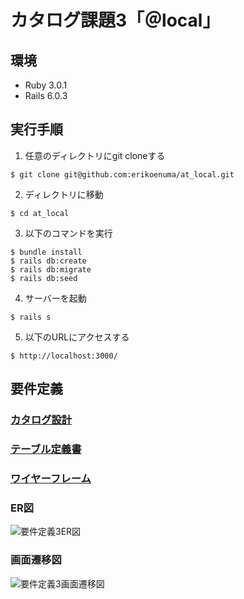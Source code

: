 # カタログ課題3「＠local」

## 環境
* Ruby 3.0.1
* Rails 6.0.3

## 実行手順
1. 任意のディレクトリにgit cloneする
```
$ git clone git@github.com:erikoenuma/at_local.git
```
2. ディレクトリに移動
```
$ cd at_local
```
3. 以下のコマンドを実行
```
$ bundle install
$ rails db:create
$ rails db:migrate
$ rails db:seed
```
4. サーバーを起動
```
$ rails s
```
5. 以下のURLにアクセスする
```
$ http://localhost:3000/
```

## 要件定義

### [カタログ設計](https://docs.google.com/spreadsheets/d/12or5W8oMzO0VejHyRHi-Zur1807vD2Y2TI8X0lFZS9s/edit?usp=sharing)
### [テーブル定義書](https://docs.google.com/spreadsheets/d/12or5W8oMzO0VejHyRHi-Zur1807vD2Y2TI8X0lFZS9s/edit?usp=sharing)
### [ワイヤーフレーム](https://viewer.diagrams.net/?tags=%7B%7D&highlight=0000ff&edit=_blank&layers=1&nav=1&title=%E3%82%AB%E3%82%BF%E3%83%AD%E3%82%B0%E8%AA%B2%E9%A1%8C3_%E3%83%AF%E3%82%A4%E3%83%A4%E3%83%BC%E3%83%95%E3%83%AC%E3%83%BC%E3%83%A0#R7X1td%2BK4su6v4WNYlmTZ0kc7CXvWuXPO7TUve5%2F76SySkITTBLKBnu6eX38l2TK2VAYDtjBY3b1mwIBD9FSVnirVy4jcf%2Fz4x3r6%2Bf6fq5fZYoSDlx8j8jDCmAScif%2FJKz%2BzKyEJeXblbT1%2Fya6h3YXf53%2FP8otBfvXb%2FGW2qbxxu1ottvPP6sXn1XI5e95Wrk3X69X36tteV4vqT%2F2cvs2sC78%2FTxf21X%2FNX7bv2VWG4931X2bzt3f9k1GU%2F34fU%2F3m%2FDfZvE9fVt9Ll8jjiNyvV6tt9ujjx%2F1sIVdPr0v2uUnNq8UXW8%2BW2yYfmMer%2F%2FrfX%2F78%2Bo%2F%2F%2B4%2FJ7w9f0J%2F%2F%2BPv3OxyQ7D5%2FTRff8l85%2F7rbn3oNvr%2FPt7PfP6fP8vl3AfSIpO%2Fbj4V4hsTD1%2Flicb9arNbi%2BXK1FG9K7e%2BWf92%2FZuvt7EfpUv5d%2FzFbfcy265%2FiLfmrjGafyAUHh%2Fkyfi%2BhoK%2B9lxCI4%2FziNEf%2Brbj1bnHEg3x9jlirmPZ0qTgLKmt113y1os5Wiwf2aj3SEYtGnI8e4xG%2FH%2FGJtX7r1bfly%2BwlX64Dq7mYPs0W6fT565v6mLGwr6vlNrcnKGpnoRElxkojFtsrjQNgpRHraqWRvdC9EMs7FvRQLjEglmTE8Chh6gEZJYm%2BIl6KRkkoZVVIbBqqK5NRej9iTAkzHaVo9MhHAlueKKkOR2kqr%2FCH0pu5BYhYwm0Vg812vfo60yiMMHmJniIaGeiI66%2Bvr%2Fj5WVyfLuZvS3HtWUA0Ey%2BmEpq52LqS%2FIWP%2BcuL%2FIGgHu00LdDKkn89YGc5HvuYIwN7QlgzTSGdGXAAei4RTx%2FUAzTiRMKaJjni4r%2FsPhcGjvP3pExKBRPveTwaVm2abH1rHcx2Ld9dsa0WeCLe0PLRzgxfdNjyCdb1KR9up09q9UrQQAu52U7Xeu3kUgpauZ3OlxIR9Znn1WIx%2FdzM1c2yd7zPFy%2B%2FTn%2Buvm31j9HPugEisoAAjGoMGVWKOkMCUK29SPwmmXD6vlrP%2F5YrvMgX01z%2Bzff5x2K6FBR7%2BmJcSlfKp5CXtqvP%2FNFi9rrNHz6tttvVR%2F5knS9CAEL4sl59%2FjFdv830WwD9%2FFzNl1u1bDQV%2F8RC3gdjOqLiN7sXz9Huufgn377e3q%2BWQvuF9Mjbzqab7ffZpplU7Jf2w7JySBAI70oOGCAH0UL%2B1pvP6bIiENG%2Fv0nXJ608elP%2Fl1uroIexNLSpsMfxzjzndxPfLrth%2Fok6YROrup1PF78J13C6fGtiAXJHcroTD2P%2FfZnO2Ovz0WK3Eri9LpQD%2BC5M%2BWwJSILeBLL7HeC3FmGIntns6fUIgYqdCFR%2Btx0Ex99uuhB74nK6FUov1mFjiWnxTc%2BghQ1YtLdgzizYz6ogHBKYsCuDpqWgiVi0bWty3No3Mw3hOoKcnIPPCfbBvJ0L%2B9Ag%2BOPtg2v7wGyXEhaYzqIJgAsiSIvw%2FmVgQNOYm2QnZ%2FOPQqVasC978D3Fvhi3c2BfdNDDm5MLmhOEG9oT2hXfIOj66YVhJxqipRWgBWuwD50TrIF5OxfWwJOLHlgDFjezBp2FUwhwOCvPFqL8aCKjGZ5d7FMhH92QixF6e3Jxe4K1s3Bww2Fd2RM6WHYRtscu9qBzCrswbufCGkTeGlzeGrDw0uwCOg%2FPUhjEA%2FHfyShBo0c2StVx9%2B5QhssUnpQN1pa4OYi7EmZRLwbeljg7JsGkmS0JUb28nWdLOGBLijioPsUdqsFgjQE9B8BTAp3G7RwYjNAHOntgMKJLk48QOG%2FfhTbYKKGSfwzUYITtxUKvn2GEPhZ6eYMRBg0ZRncGA4qFhtINSR6kb8JTmcY7VIPhg52lxfDBzh4YDC2SlzMYQMZOZid46g1Ge%2FHQ6zcY%2BoDXG4xLGgyGmhkM3JXB0IUVJsNQxVyPKoDBH%2FMaMVnkFck4qXBYZGkYG7H6XefGbYlWnxZsyT5sT7Al5u1c5IlCgbA95QyGyNxwAZkGqKhbCoACMg7tCF0lb4Z7kzdDWQeY3O9KBAeEFTWwQjy4NFZw8abAimdVumSUPO5qNoeDVWTVAwYXxwqoApP7Jx4lXNXOCo1Kh4gVtYpoL48VtF%2FFoyTWEAkzGAwRq9BqqnFxrChEUFULgqzYIM16DgwPK9JDrKDzDaFXwvpNFFZEplUMECvcQ6wwgBWVfEJSCir71LBBcguAs18cK%2BgYIJbHhVxhJR5kvVmkt%2F4wRNAik2RcnrzTEABN6VWq%2BqwI7WJ8iFhR0xj2ACs4bM4epBf8yEYcDRUrfQTaI6ygAAaTsCSqSRHPHgwPqxDT3mEFBTCiURIovRowVoT0DysogBGP0kfZDO6RSxaf3A8RK9y%2FwGDU1%2FaH3OTOPWh%2BGEGezp7uh77zHUbYxPHyje%2BiBk17e95J1V5VqItdDK5qZ8sKuSnXdh50HJRt9%2F1EdptIYIOInG4QkEMTyYN7GdhWYZ50UjrWF9t7OuKsFPwuNnwq6Voalt6s2r0mRF0JZD%2FYgsndgnR0IhABoOgF%2Bm4kAj73FUou4JW551gdfhQgxzJXLD9d5Lei%2Bd1gCyg7cost7GZJ9qKUM5lIrZaaPKmqfaHJyiJwVjpZKb8nSzcuJILL6xyX3qPaB7Osj3AgXYayZREv5e9h6j2lTwnbIe%2BcmY97b0dMWbMjZZEta8TtzgK5iZHCNlV1s4HK9Snhn6cr2JLFZKltkjUVn0jSvetHXZaRRxkzLfYsLxp1ooGBLQY7FQ3oWL1A0nrgkcxeNX1mxNilkYyhg1yP5PFIQrTPLZI1wQ%2BP5JFIoosjCR0CeySPRjK%2BvHWFQi4eyeORpBdHEnKqY%2Bl15UUTWDWRYdIlSrOhKqi%2FJLYL0Ih1IgBFkhECUOsskhzXlCtc9ZSuwFro4PJTuvSNb2qlCerjSkOM%2FdpX2po8J1aaXnylIUaNZaWTDIAUD7LgVqrjp495AIT5%2FXyPxQKiW%2BDW0NmGziCSrQoes3FpyYOaeZeNS7N7Ow0VSmKdbEJQQgeb3SEJkexMO2OVL5boAgKvlGWTa2c%2FXxzJmuTMq97aLOPXh6GqDHJnsDwXEq%2FkCTL6%2BChPmSHaryGl40OSvzkNvF7V4w1tdk6PDRl0bHjtimWx814oFnRopmhFgvK8DLkrZcN1Y88vDvILUHuYU%2BWpOewKJJL3RHU%2BiGX5r6T%2BTEWCuAf2IN24PLC8QZ7hRXJrWTAOSn%2BwWZlBuN3f0nGqLYdrnjKZl1rA8gcJVyxBzRfvLUvoQOAPYRhSG0PkNM2W12QO1uSD5iZPJRVyFd7elSHauWR25pC6YZacJHNAHkoZiOWPFwX56v17srevQ5Jaz0ANMB0bFSVgoJ3oVj1uZKnBrPKLmNLdLtOnQgUOzyY4eJokM%2FxCydYze3o1WtAKkHbFCXBSj6hTEwq3guHKtSpvh4L8c8X2xS%2FBHnqK2gUOeq1uCQjIbQMx7YwVoqAmJQqrCqFsHyLVAAiR8X8Pag2ouysXBBXDoConbvegXnc9ulk4BVkndX1Q2ZqMKY%2Fukehiu8CpB%2BjWZFF5dI9EN7TyGfqALnQU4dFtwzIHPdh3IU%2FHo9uGZe4DupD%2F49FtwzL3Ad19Bx8e3bMsMxCDcowugtxcfXzlkcuR0z2odr5sbI9NBwc9dAccQIdNvF6mm%2Ffqsn1Zbebb%2BUqueN4335pJnvfz%2F%2FjxJhb%2Fffz28bIYP7%2FPnr8%2BrX5YiI8wSQP5F4Y9e%2FO%2F8jXC8qdtPmfPcnFe5z%2FkV0s3X2fb5%2FfLQWvlPyFkT4HSkx4q2QNRZ9ACRzIe2haghfK2HUPb4ITEQ3sKtOTiWgv4OB7ao6G1Wyf3wCADDo6HtgVog%2Fji0ALejYf2aGhDu9XZxbVWfyUPbcvQXl5rMeC1emjPp1HCr700QybwDCSmGqjLyMREZr74yES%2BpZoxpR5EJohnS61AqyM8fVJOKBasqyS9TmbAkaB%2F0cLQc6FWdNKq6rq8ToY1EXxV7%2Bp1MtdJOxvt8jqJvU62AW3Uv30yhDLRIpmszdK866nP%2F915mNqE7VVO3W3SkXL647VWoLVn1FxeOeGKJ9mtNtGdkW022%2B8yaMBbYNxunVOcGpdXWq9HBysNJfUdUXAe9HClW6vKLDrXdbDuTdPtbrRlEUbtYI2CA2AjqHwTnufRGdZw8dFVN3UQC79%2F3QMORKChXhrF%2BU77C18zUPWqFz4ktLrwfVx3iFtf%2BbpH0RWsO0SbVHl2Rpuylv793Dk6YVx0r43iMbA1OG17isDJmWoCR6J6MSQTVcivyooTPcNDsMailtFs%2BBTqCkj9UjHeg%2FV1hkcXRhJFYzmgq0ZZQeCjWJfrO4IebvVUC711wOaBllYZj2m9VQaBJm5hvknyZ6y6aVgxtOyO98KamgikZiplnRtIfoXpzg2F%2BRzUNnmAyrMAiFK4VaIIOBu7diU6QOT7oEPQTNt81ykoCNe7TtD31I9OMNy7%2FfRBcyAXOLN1D1VeWUz58pxir2L2AdSb9K%2FjvUyuD%2BawwYHTZUZ8H4hN9KANIQLH35YqUvNOdcPtQ8jjYC%2BIl%2B9DiMCBtf7Q4pRDi%2F1YFwkTlzu0AAfYZkrJ8ym1eaKEapR85ci25kuxvYQQFUkL5awJMPDUXd4EOC42lJ1DmWpcyLgOPAV581A5ayNSPQ2L4cA8Hw4rXuLajc6bfiJpwr08ZCjGaGzlV0BCgCgbx27FAAqQXDmJRMGBTRQjbC09OPQd6Y6R7S98DAczbjjw636DJfSAHECBYbcbLDgGNpLdWJL7w%2BhzvE8M8o%2Bn2rGPdWfaR%2FMKn2hLL75LtJDC8rQWj97kI6R%2BfDDKHlRMfYxKJ4v5JVVnQPQtkSIK5VAD1oFWrKhD9ptNSh%2FPvhEvfaPrFuf2hi2YKU1NzBo0g77IRelAnhs06e%2F57hHy%2FcscABs3B1Y57M5owN38pbZcvXfV3gSLA9oSkMuT8BgKh2Qd8%2B1D%2FbJBz5xrChjUa1O2%2FShxyAWGGm9F3WHUoEryIvG%2Bu5gb6fgUGtHiOMIHzvCtF%2Bl%2BWqsOJN1GK4KauboN5YFjgCMZeZUzPIrxV1cSjr2Eg1GBFEMTtN36E9C4YRMtXdqynT6plS3BBi3yZjtd65WTy%2FwsFnI6X0q01GeeV4vF9HMzVzfL3vE%2BX7z8Ov25%2BrbVP0Y%2Fu0AwLqiCFAY2SBTaUookwA5QAry%2BvSj9tvougVqt53%2FL1V%2FkC21Cs%2Fk%2B%2F1hMl7NfZtMX41K6evmZX9quPrXGqFon9fBptd2uPvIneU1UDrcJ78t69fnHdP02028B9PpzNV9u1brRVPwTK3kfCG5FxW92L56j3XPxT759vb1fLYXVEJIlbzubbrbfZ5s2JOaAohwWpEOC0h0%2FBKcel%2BY5weNJtOSIRdjOp4vfZs%2Fb6fKtiaoL1V7Kd%2B%2BwBqA9TnxWYoFfF1J8H96FKZ8tu0MUn4Io1iWgTRHN77Zb1eNvN12IvW453QqlFL%2F%2BxpKT4pueIzo1PuKDynwLZRAoscvOveg0LpgEEv2199KOKDW6nQtRgqaFFeEGyRIpxAm9KDU9HQqBVKJbFSX4uEmIjwwBM%2Bl2AE6hF6WmmYihXY5fTNtpS5T6ssE16NDrOXRfOPTPqqAcotTdxc5rZqt3cu46VLsVNRaLQ8x5nxycQMTN2zmxU3b8mAaeLh0vK8cy79Nlp9HtnNAl21jVb3Jectoi2tcvOTiwI%2Fsy39QLz6nC05hanyM8PdmyuC08nlr3nVoD7bocU2sOnD21U2U2UCtV6KEn0nI17EMz4ne0E2RliETadsL84cfJkjMoIm1vat7qnCE7g%2BLRTSeh32ilZFcpPITaXBfKwO4uMYPbibsyqJdVTmnn0gOH6P7OTGC%2FPMdJ2Fh%2FKTPJJlAp18WZZICIR9hu2BBWVZNCk5KxS93EQYMGDcNKgbyLzNzjYoB5CSYCmdDukiALo%2B6jTJeKMu1U5agAAygoHeoznH7kkyD3KtVRiBZlqC3liDS5nRPnDT7s90mQZ4rODwPnEvZxq9lGTe7mRJBq%2Bnf6FMhWBAkDAaV2TVJvLJJPgOxSkAiyo0u3aZE0L%2Ffs%2BRrYc336I0imOzujFf4caH98%2BmN7YoGax8QPceYzYuBNbufETtnRNZ%2F%2BeIqsHMm5TxedJndzIjl28WP9FuflpiWKfYbc9MXi2PFfn%2Fp4jug0JdU3YHJ8SPr6SDWQ%2BOiaVNd0RPaJj6faqPai2LdAoe0otk9BOkVWhkehfdpji3IzIAptR6m9xTlDcobDoHWqT9OOlr61XF27wMhI2aFAyo7b5nK7X8Pns54JbmDmY106oxXjI1zf%2Bcf0zTDy5vIr211c%2FVWu8JfVZr6dr%2BSr2ojXLf0Ik1f1R7xF%2FbBk8ynsXo7XVD95nf%2BQIKb593l4324%2FxcIkcinw5PllGY7nYqd5nQuw1%2BNn8RPx5GW6nYr%2FyevCAk7kAurHRK5hFGMSorvteq6s7N3L6vvyDmE2%2Fly%2BdSQNxMzOI3oqQ7kMC5AG3J00HNFcxUtDx9IAnBo6lgY4jcpnSDcEFFcBxQzYyd3mSJP6Ut1E5TOF8iQ4GwMkB42rVsBykoNqDqyrHzy4dxFjY3OyD9DX2e1eTjCArpqykZExfi%2BZ9g5dPfXYBLXaO76MnTDJEzTBk7AO6HL3c7Hspc9RHsUsKAGfOXcVdLC8rQB6vnz7NXP9kIqZf51tn98bYd0KtrtKlGLsJ1AyCzVYJ6QzbBsM2CiOKPJtS54NzNdil8z2283qm%2FzyJqAFMIcAPQKGU13sQoKbB%2FUqQAVjoEIVCK7ku9R6tphu539VQ2R7nPAv8hSlJCla44stu3qH1evrZra1sG%2FD3yY1bV4narhP9iDSE4W82a51wACO5dhm2yE3HKi7ChmdyJBTgLhgs8QOkfR7xIfYIqPKWgP1v9CQou6O60IoRsUksZGhqfJolWIO1RWOVtlN%2FdbTCS49SgWHe1mnruSRCHCopGeoxioMSP84ZghxTBXnk3PiYulBANHcnqsMsdk8iyAq4dhgNYjGXGQEEY5pXF0uCmRjOB5BhEMoXGHbdyqTMuToLDXBUM4fz6RWDSXkD6PEXuR%2BWKAuOixYQEYAI0Ja6d0cN4QNJm8Nq5Abc27ARIBpNq4LuUOgpmkvTj5rrm1%2FuVCVPhdyU4h3%2B0LuA0rlC7ml6MBlS76Q%2B0zRGVwhN4XdFl%2FI3Y4gDaeQm8Kj2XwhdzuCNJxCbnpsuyrPni%2FInntTyE2h0eG%2BkLtNsaAndce61SoUagchfSH3KbIyuCoU6qfYtCg3w6lCoUD1ki%2FkPkN0hlOGQn1I%2BvpI9eULuSMoQu0Luc%2BwUe1FsW%2BAQkd2FNuXVZ4iK4Oj0DqVyxdytyE3w6HQkR2l9hbnDMkZDoOOambXIJkjVZcty3Sxt8znzK7ca97E9JWodJ%2Fsgb7C9JW0IFkCoWghSerTWjx6k4%2Bs90wsahaqL6Zqy7Okrvyn4xGvZpyKmzD95ROkPx7rK1HpzdXfq%2FINDW3qR5aY85J1zPWUtSIZEMhSJW5zyCIoTK6K2KRIqLI2WbJ%2Ba20I2ks4Y2bCGTDgxW0aUQz1Yq%2FPIn%2BcSEPFEyA7WeCfxDKDpM7GNCyG3P2IJkV29s%2Bqr9fRd64tBdlzs8w8odJdCxO25zfg0iDKZeMqKcJmmedrQl7wd016QAJi2LYQsm0EsG3dKQKznYI8AJFvraVeK%2FxRXyF6c5tUd29c2qsTc0NOtDyxYrPVh4vNC0h7l%2B5vVibtmmOWQA0ZMI1MN2joAFQ4r0RSF64Ob4ORfovfngAEge2JOh0nx2oqMj2AjfgFguaYuzWrEGXslVkdqLCQQE8vKIQF0HYcMafS0qBI5SK1WXdMB3qK%2Bs%2FLl2YxaPyN7Y4ppp4oqp08SI%2BsnxrQxY5moQYU%2BKAAQK0zH5pAA%2FiujOnFYXVVCbDLRFAzvWJyfAfLCpUpXq0uXKBDoonpxRskkroxcZHifrGMCfDJ1emOYZHCgEMl0QzSHtSVn0QCaCcZUC%2FK1tSIImzUvBPtVLlQpH%2B%2BvP3Hn1%2F%2F%2BT%2FLOF1%2FhD%2F%2FPU9mH3dQtZcP0da1h4ijMa4iCPWK7W6sOggh1KYqmn7IBVs%2BbT7V7x6ceCl3udL2Et7B%2BC%2FRbz4%2F%2FWeoskkxGhsefkgA68LYOHYpnXaMJo%2BwB9UQO3BWPlQoSWSZGcIBKClxCyVcB3NblCsiyCnlAhf69rxAqjuzOvECwUWFfMBi61HNaLJyUpZI2grvU4He%2BMhuM8qP%2B4pQJVYf96YsY0wRHfOwqmG62KASHBuTjmKJoCxAziOWR7lZhkImAt5%2FMcFk1U0pCmwkUQDsSJ15L7WdHDNyEUpywTy5qJCLEmvYh6NrcgFN2faeaK0qUrNhcgx24nXsitbMvL5uihhxQ136QBGBkb05DUkeNA0J8gdJcZhKTm%2F5OcLkJXqKaGSoUzYyAj8%2Ft6xTCsn866E2YGSB0W%2BSgAc%2BECntTl9uKmeyA%2BXjVTfC6REdjBg0gNTKOdkl%2BV02m8FyYvqSfrknY7JIK63PJj0nsdNF2OkK0y6x0Vgf4oRhV9nHcFgb4BImVJdK9zB3koDbdqm7hA94ufBphKCfW8klnFtrBAnmQOax2%2BM5sIlehioy95R87COW7ZTz4xGuXypCU3YNTYfs27CHbcBEkQ0Tg3LTQsDvaaOcHYaplo1ztFv5HIuJCRy7elDMqSw4BgZvOYakpqruWHvoAInCYLZix0Lr8Ohut%2B1UeDOGYgPdAVJzfGTUDmYUmjbDSnHmNFHET3WBzLnlQS94uP3nAfYC5vZC80q62%2Bb6OnaBx4Zl6wPVA7p8VXd%2BXOICUUnqdc5EnqKlxF94mWlfxd85C0S4nyywpg5zqCwQYSv8LSgHoJiOKUdNouQwWCAqejrtIMEUiJTjEDyU6AwWsNXUQQt4ZbwPEcByUWj8rWPaB3RiOkT7ztjHBkzsbKoC8jrkcuMCmik1mD53ZWYP2IsYvfReBLQjstb5MtHTmJvrhQNguRxz6giuJzF9S%2BskbsAGB0QSOqCDBq53ZnIY5BwdkYIQtGFyJtOP%2BUKuyS%2BzxV8ziZlDCJoqU3Hk0z4GEBG2MMg2do4tf0Xv8GYwxylZdgYhshOyMNQdA0ww6ez0jUOkuYE97Kf1u0DJpDXRHhcF7BeLI3CYi3Olmrv5cAJIRccluqpvkwc1B9WiejiEXCy3oEIcOws2FPYzhkyrnWiRpUCnpQd7ijrtHAwhNw8qI0WlgkgBKu4cSXKUonwCrAxEcWXPHypjCcUX5plfcC%2FfBhSZ6gc4QAjdIUxqMlrKLqTeaVL9kgzClL6ZUMtUeaBppBJQuPyv%2FPbK3Mm14%2FK%2FRfdCpu8jA2uqsSHHec14wknu3MrCTihLRSbUqOSURBXUPaotUTZz5PIlvksdEjuAyk6Rzx9G%2FBGXnt8r57dIcBEPUlV2p%2Bbsyl8qVPdA%2Bs1ga8dy%2B7GikeNELRfT2NR%2Bu4Ab3w7VdknLdgauayzSUl5bNUuq2NwdP6iToCJWx%2BwKjwkkSpmy3Oer1UnhwBVmFt3F1pG9cHuB7l%2FEKb%2BBTuxjaYFkNIpLjdK12RfmmNP1c%2F6UBi0hEiE21qGZgp1wm504zYXl0IE9k6qW7RLCKCc2v7xW1k%2B5qRLA8YXb9b%2FJ8k7b9lACHUogyPp0l77P4TTi2hL7jLQVWRGpuY3lmcFXVSPfCd4CXNOyRUAPegQXxnRH0muO7G%2Bl30EnJpL2FMtbbD1ESU8NZc2ZOlLjyDM3TJdQFAUThTXUfXsHoS8k5uOo2ju5F%2FpSFOjclMKQCI1ptSVuPzQGBVCUL9titGvLialEvK%2BVAJ2E3Dkbox7uLCiAYnnXrinFwUXP1KTBNPCLnJCLb2ZJZw9OyIvODicckR8Iq%2FTD0rjPNg3NfoBC3i99nIDAZqkNQuoOrVL7WTwEB2OdMqOxINg2UgTvqiuc5PEgsNGpivgL7cordIvaX655rx17vrJ8RhrHY1JtZ4cjwAi6TmdEYDfUk6zggFOHuGX4wMShyKnhAzvQHHOQeuUWkFoWEMWoBxYQbCpTf6p43Sgg4ZmY%2BxAD9iECt%2FEshLgDGGp8k%2F1HnmXb9T59UbMmpVF5mW7eCwujh2J%2B%2FHgTiLyPn1arrZyf%2FTleT1%2Fmq%2FTbdrtaYg3Pl9Vmvp2v5MLnwywL6%2Far8Xph5Zqen77JHyjgK3W3eXiUfw0zK66ryw%2Fi%2BvP77Pnr7ncRsjVfvolndPfaZC4XW34qCBid3O9e%2BV0Z9Oy1V%2FWnYn%2F7dWoF2QgKnFtBOeYdCiZ0lKu2VP7oJXRgEsptHt8DCYXbPMnEo%2FRmGHtIyVgX%2B%2FSKsUMtm3oR6OHUZMGMXD7Mg%2BAEejNJ1Ad16oI6NqqQAXIb1EGw1yqcFnkCEMokxsTuWnxtFohXLT8JIps586hok%2B%2FG%2FGDIrRxAACfiYxwFxZ9qQJsQbLuWzncGDHmWDUzdkCM3lnWDWv04jtzoDf0AjjcRpwl5OKYlvao2VxfsHTpZC4tYqiPFglwyJhtZSk8skpsOe7xuHAg2NYEggL1dIFCDa8biejd4OG4wQWMhjcWfqltGMNgODBDS7mQU8oh9zGaYwiooeb%2BFFUrWvrnwjeW39oSj12bb%2BphD4WuxaByWNMhyg5uVlnRH0AnkA195XptNADHngMI4Tmvrb9tsoFdFH%2BKdYONs23n0nQ5qR73ZsF4%2B4EkgJ8h1fWf3zX4pG5OI7%2F40oU6ON3ACp40e1K8BB9kgU9mDMFsIR7JviwffUYaPd0cc61QI71lXzafuIobGrNaYCXIFdTMkYGQT8e6WHgptqiE4cmPJWoakPW0l0Ip6WEPswdJ1BuhDd2O0QjjBQvZHKYYo1Q8qL1qQgQW3ldIptJtelD6aV%2FKeZoEqOzSbiiD144NR9iDvppLdOtZ9cdKkuKSazhB9S6SbkRT1wsV4KGVz899sUvp4%2BTwx6G8h5AVGJyJmBjoC7SOVTQu0t6Kwq%2BnEKDyyI0CNLF9RzfgFZvzYuRmcA%2BdlUIJAh7TKTrihQXAzQa7WFFfsM%2BZkE7DFseuZp2FNhJLn3cSEEU7Cq6fFhPSSCNfkNVWPj7KOhsnDRUEwh6ZS%2BTf%2FYOl69sdSavFKpP60pUxWvwfh8mCgLBfsQUS7wjMGiJwJ2mWKclkcW21a%2B1CVG8O84Wh%2F5Mp2ldbSNTm2cUVNBwN3RwpiIAvXhEwfcG%2BnT2p5S9hBK73ZTtd6%2BeRaP4vVnM6XEjL1mefVYjH93MzVzbJ3vM8XL79Of66%2BbfWP0c%2Fc7%2F%2BIM2YjBWxCEeY2Uh1GBGJg%2F98L1W8yXyF9X63nf0sIFvlqm%2Fhsvs8%2FFtPl7JfZ9MW4lK5efuaXtqtPrTsqC0E9fFptt6uP%2FEmezpBjbmL8sl59%2FjFdv830WwAN%2F1zNl1u1bjQV%2F8RK3sth81T8ZvfiOdo9pw%2Fq7Wuxoy1lrsVcwT2bbrbfZ5s2xOaAthyWpkOC0h1PjGGuciA5UUuOWITtfLr4bfa8nS7fmui70O%2BlfPcOawDa48RnJRb4daHSbd6FUZ8tu0OUnYIo0dG5pojmd9ut6vG3my7ErrecboVSil9%2FY8lJ8U3PEB0GRd6tTd6LzrGi88PAuTK1ImpTlBrdzoEo4aB%2Bc%2FJycihHKuK2nEBxwjPkpMntnJicBgOEPKvpC6v5WRWUQySnu4AMg5PPOwljD9RuFZp5PjXaJwcnUCPzdk7sVIOIkReUtonQ6YLT6HZOiJDd8dLLSdtE6Aw5aXI7JwbGh3eujwg1DQt2SIRqG1ef2%2FF9qFaqvYjQDdAeaD6fF5RjBWWItMdORfBy4mmPbWDsjr6e5fSM5UDdot3SHAzOdjhnPsdAjVEx58SzGylVdi8qLxeezNhyQr2cnCongyIzdr6bJzN9IzNAMqXjmE39lL7jJicN1QZFjTG%2FfQ6DuI%2FcHS8XQ%2BQw9XuTlxPPYXZyYm9OurXsBcuKW0rDFxrPx7zay3LX0qvcvhcoL8LdRTfss7%2BiNuBWF50CPZPdLjpwcobTzrtTN1r16fpZF6CwlkAII2qWNYKSHzoFARqGJEDoh%2ByXUAhbQoEiuwwIRAHYDTpEAWrmlfbFBHUBQ9RLGPDALFJklsljwDl3bJCgfOSbNki8AQRu1QCamHvb1qh%2FGNjprrgnALSx4iAjBdoLuWWkwAQhettrToBKAsdrDhVA3%2FKeCxAfQPAdb7pQ7ustb7o4sH0xCAW3Nh92iHti9ruAIe4jDNAgp5u2SAb5gfYEt%2BYImtd02%2BYImY4YCIJbNYCd4Ru2Ro0UAWx81SEKJ7YhHXBXZcQY0MIJavWDAYXqrNUPBuc13VpbZWGk7DB32IMWchgcRRTJPq2yHSuVVTo8ufrlh5htL5a%2FZjSIMGSp6oHJJ4dbWRut9SZogidhneEqt4qrtt6jPJJd1q25TmWA8KgYxvRrdniOVBrY19n2%2BT23XSduZS3ATLDVnBljBnT1A7tMkM4wbjCTpMjHW891rsPLfD17zmdubVbf5Hc3oS4gOwR1BaDWJ2HBoZgDAt9846ogGgBw6gOKSs%2FB7NJ6tphu53%2FNKrfakwbxRWYW7n72nd4L859%2BZwjJ6vV1M9taItJGwgM4mIXLcoL0QT3ICicV15GNI1Tbe3bvbUXTsWsNbQVzayuO6Ttz87YCH4vqUG0FxKEVdU5YXkmdJPqKLVDeRMDpdYyOo%2BowuRobweEJwx2aiSPavty%2BmQiPRXaoZqKmWbKeRSWZRKxmUamxHt5MNBs%2FyQPATACtxNEYmqzQoZE4ponyzRuJo7Orh2okoHkOoXQ65ICdSA126DzY3fXwekBjYxtfgqMiauQmHATNmDOXui%2FjS0kEBI8d9%2F%2FHIRBbkRMwJmoni%2BRIRUmB1QQM2XlR7G2RGhA13IMACEoKZHY5PgcI4daZB5HsJ24XGEQb2woKnNS5HeSA6bHt40YHi7yufJDDXYwsoKCJwRE4ObuzOQ6Cxh6JlK8ab7kCcKcsx81xgASlszkOxdmJMVqac3VgWNhpZaR1d9rBF3futOsoaIvp0S11V29yOxfFnFEz1paNMPUydLwM%2FTAALwsBalemmtzOiUzhfTKVNa1ASrhUfGs3vNZL2ZlSBpWFFAlxLUlZk9u5kLKaKUaNpCxSY4yVdeNe3E4WNwKJ240aNXCeRNYrmesWyVH%2BIC2mR0x27%2FFSdqKUhRGwdUbtSlmT2znZOv2wmyty%2FfYMu4E8we6C1REcsZOpo0gHWO2TgoFaoELHzncAz%2Bjm0%2BR2TiwOVMerfpDsBzUBalq82LTt850hRk1u50SM7ISGihiJrxlNP6QQLJ82n2rZA8RHJAHKdbyAte3unSFgTW7nhH9Dwc7sDDwFvDwvUyfKVGOf7gaMFjSy7VGdRcsZgWoiYBZCkNVsSSm6wEdJMPJ9NU%2BXssY%2B3Tn9EnsiZdExyV%2Fep%2BuHTwfN7XLs00HZX9qVy5IvkgdvgQwd8z6dXA07NG6ScS82R4rNAH262KbcFTHy%2FOdkMRqU5walGHCZkcKy8slgpN%2FiRel4URqUwwaVzRQZT1qUsmiAH1h6ukwNyT2L622P98Z64o2B8wXdumMxBkwPVqkk%2BqxN7GjZvsaLK3a7nIHaoLh5dvYAHLTYPuYvM2s%2FdfAEsRmig2Yf%2B1fEyA8EO1mMBuWgQVubd9DaEqVBOWjQ4ELvoLUuU4Ny0OrD1d5B64uDBs1MdeygQbEhoixOPLonIx6nyW%2Fe4lR1yrtjajWgiYYZjxbfcIL9RnW82AzRHbNP7MtiJM1htJBW%2B2ktHr3JR4j4FMiz5GtQfhrUat2nQLYuU4Ny2KAsIyVBLIGLJ73ndpZwDclzYw0amVykh5bVcbh5B62YdebB6I4y5gCAogVDJF0Z2W6Jy4typgZY1zXQvksotFGFLLnbtkv8mJbzg2i7hAMLpxjQvqIRWqXrEuoOKCAK7uNOTuNO%2FKRDYlBQuuu6xGsGHimKJB8E8tjE86OqUh2FKA7JcYju50ONbueCD%2FGaxooPspZIpvQ%2FSrLtRedY0flh4FwdI9SmKDW6nRNRgkrXqIp2q1iAeN1X%2FJ8uSiQEvLRbFSW4F70QH9lmmknnwzv8p4tSGMaAKLW6wTW6nRNR8qWOV8Sh69vXgJS6u6NbDgUhqSxvTFSYI5moPtOKYSePeWU2e1StTSdq5FbWZCvVjbiIfuDtlqmZ5xPx0wOTjW7nxE7ZgUnqT%2BFOkJVjmfc5p3ANbudAdkhgR2nrNzkvOW0R7VuQHDsUjAJvdk4XnsbU%2Bhzh6ceWRbQQe2p9RdQa6CLillqTAIpWZ%2Bf7DyVGTfQQW0%2Bk9wvBTg89kZarYUe0id%2FRTpCVIRJpO4TtDz9OlpxBEWk7Yu2tzhmyMygeDcca5ak9K512BEhK1KOax6u7jlxvilVbqTsRRWNNBYuJadBoO2hgYWcpGSSARoFcbeJcB7gBYyYjADUo0b2zzDiC7ECaUjgsy0XzqWUCrIkcp8GT3BHhYXXGhrjyqK8Q7dBM1H2oHCWUOTTsXr%2BUaO8n1Ff0sBg20Vf0UQOnuzdblRvAlSL5R%2F50rh4UX95uxm9%2FvJR2Ld6T6Bm%2F8mtYM2t2d47lN08f1U%2B%2FV70hi0%2FVf%2FldK9vsQbQbvqTvbHYM3LXr3nO3Y8bu7H6F5jUM52toPrv4mqwukDAJjakMuVOjq0dum9UoTIcPMNT%2BxsF06sIGt7D0yLKcYQBazgIhN2EdVDONiGjtKWI3pWjObiwRKxlIKk0OV8qX3I%2F0mKPuIDs4S76bSeNYb24aRwLkHEeBWxShzJuiSUIox0cB%2BYBXpkIxbrDwzO26Qz6A2oTkwC6xQ080dUC7XS19NK%2FwiS4wN2qmAv0erFqBZawiLO2O2ZWo9ClhNSP1oPoj9pOS4qf3QWXLe%2B4Ik1cq%2F%2BbvK13P%2Flgbt3glUn86UX4aB2PdpF6LIZT3gkk4JrEtilF3ogi5LmoEgQQ6lG1TmKaGu0C9HivHUGbAmZ49h7S1R9LXkbYka0tXZcE7UeamBOdXkB5dV36z3tbzcwIveSdxtxCxPggehryvYxhEP51n91VnVi1hiKCIiNOqM4LtVIPzJptU9drQuAma4ElYh3i5mrOqkZRHspzS0ruygmN5W4H4fPn2axZmReqM%2Buts%2B%2FzeGHTQjrSAPgmsyApnQDA1wmM9IavinZHOBADwzuri49v1XMfFX%2Bbr2fN2vpJgbFbf5Pc3wS5AOwR2BaKq%2FLRk%2BG0AD2hDc62uYBqMgbMV4CwkR3g9W0y387%2BqZ1p7QuZfZOLD7mffGYT5zhCS1evrZra1RKSN4DiuyRZoPOS2iOlc%2Be7QYeiGA6EbBPmd3YVuMFyHJlwUpuJzgumlYZUQ3kIwhwJgMALptutwDoaquewDjLJHiWV6fE7YdJZOahG2JL09GIkZUIAicjh0DWFN%2B7nrwKkNWAgax1X1igMOaRecAaff2QE0UFPSS0aq29hYUGCtNgJ5SgDxTt7hasMH7PkpE1X8QEUtkkcVkchiHPYRe7%2FX%2Fw7xqhUiHI2xvfzgmUyXqw%2FFk44yQ3UdnnqPh7m5RwGBEKnZ3LsEhUDbu4%2B1HO%2BVMQFd1TWLodM4t7EWAu38PoR7MyFcSuk4CqtSB%2Fhw7kO4pIbX%2BGOsG5VEwTnGQdX%2BMcj3cS%2BJEOe7uYNsZK0%2BByL9bo%2BySQ3f84kgRygRBKPjVJAQOo67PQ0yOfrlFQiYoaQ0IFR9JVSmcNKPnakFAO4KalwkEgKT9dzmEYJzG4rzyHIQVKWnXqsr5AziGBkx7gggq1CH4A4hbtAWyLVGhS0td0TiMZNl%2FPkfZC4%2BEBNCYwbQM9zd%2BkP0bDJKH2TyvFeoAwhTwsxQK6hTZBcAdKRWDdprX6taAWd1vVAlBvG0huUPfv9qtH8RK6WmSCEus8QYjOJ2B3yDPt7XqmyRsHA0qN3DYuhcw7niYb%2BHnbOH8XEYmrD2YA%2BDZtrcilrRgIwRL%2BmVZdb6oFc1PamPr%2BfzSnhoZ6P2zgaOr3K9tdUcTzbO%2BvPIn8BpgCoAtnM0HCEPxV6Kcb1F7CWrxfYafhhnOx0cCrBRNkZHNoA%2BE%2Bea8xmkTgDUiR3AonzOfx1dtqy4vZEzIIja4S7eIBRw1en%2BMCc7IO0%2B3X%2B%2F1IADx7xZaM0ssEubhaOGj926WSik3ZuFvVITUsAs3IpPHoXBmFcrwQlDNrA4ImOoyWZnuhpSQFfzzN2JTulI9JXLA9IWZcZRI8rs9Ew6pFCw0T6TpmqrtBNlDvlFwn6%2BRE8RhfLNXl%2Fx83PLHpLCLf96qA3QYqstDoIyOcBE3A5RaxBLvMi4WcRi05gHwAEiOG82irtbr5omQsq%2B5A90wnBSBIBKLaHzUEGqSOP9KLWX%2B1oiBC0nqkvEDQWRo6Munaoe0ppIXylbsOirt4Nev4fpaGByXx%2F7c5CS1mJ3DmSFZO%2Fg5O4QiMt1lpQW0ppiQqLTrkuh2YIdFMixq0clCkxMMAXYNw7BSHmHuEAZ9weN4JVlacqsTDPh5Q5TIF7tuk46pHBtYZooXqbK1oqShZP3sLxFp7rCHyCu3Y9drQM2DhAVFALWELndtWprGtNYG0H9oJhYkfU2hYcxX5k1BPYoBpwbOt6jIshfVfnSWQfcfCB21k2ClY6V1DmyULUrN5OUWVYS7g2KIzCnokNkIO%2FVPtUrkAlVFs19XhOv2c%2FVlP6GjBcLvL%2FxAGS2Omw8EEZQOx3dYSuLJ8gplrcCRBTYQAChHPcwAH5u%2FcoG1xTP3IVdSm0IIMmngAXqrB4wjGr8zFLaSBKWOJh2OPtJtPoEdwj0o4YAJ25ziMKo1mNlRev%2Bog4RVz1WiMcVFJ0HpTer7mKMQbuZjsXm77nhpKTWZMk4YSIQp0RupQjyr4%2Fx5jzoB5wJHscAa4U2DMf2A%2FLsy4CX41se54M4xxSN9eH0Hpwj5DYTLYxqfHm76QRSyBtzXK63saQ7DQ%2BCcXQYeWEH3CKvI0vmmWqk4gVgs8Nrbod3J5bYoGo0gFNIYKrWXT%2BqMIZCN0zysrTo2BKqyUJc9SA6CIVXQkMJI0oB8wug714NgeCQCedFDsk5q9JRDASeXZ%2BQx%2FXTk5vtVjKko7LnZdQzku5NP1Wni5lzJp7A2BcE4dndQUJcE5a4OTjdd%2BYLQsOZhAJ%2FbpMdoOTXjHDIrSyWgVY%2BuTJWgYLY7mENuO3QJMdi7kgHSw1sKo9YKpPsfFg8yPQp1eGbx3ws4hUTiu7hDSGzCUXQu6MMvKZE9KoVCVv9YnuhSDXNkK56qanV9osAlRHOlxqKNWJV1PygTuke9NRZDDXDG6qFgvQGih%2B6tVBQ9DDbdrK8oETN3vW7jaGYuI%2B7TdsRwn5bxzhi41KLiKAaNLhDSGdpVxBxm3dHAyh2Z4fslH4laly1sJ4nFEb0RdGcxYkYDsYI8eJPtUVLH%2BK2NADcqHoVu%2B7sCUowoGxOcyeotgA%2Bd6Lz3AkaAqP6HGdO0KAmxthR5kT25gf98cAUKflxKgP%2F8lTG51KcmEsRcuioB8zQ7VCyzq7vOpiQ6AXBPH2lDUyM4%2BQKGsBRBaBs4pBp8PgfInQUFw3c9olAgF3TOCjcoebOJDwveSm3evLC0IIwyLZfTYTBaZIdRYAzd6uEPop2RRoX5PSotreD5%2FQtc%2FooZiDirmm9zv5wROvrm1N4En8qiY8whgYIOmbxCPIPbfKm9nEpJKoEL%2FVU%2FTBV47FZrhTF9u7MAseGAz5t5eoUcFdXyeTWkT7kY5sSj3eDWCu28WaQhjttwkrDBgHWy2TkGSNuMYOmNblNyaMhtK%2FesHp0naglzOClM7VoCG9x7EHVyYYyU%2Bj6h58hYvUEIkFkGx8egR3guzvcC6EN55KlyJ2sfig9wajunJUQfcsLtjehIZSf2sC2DbhjibVHQX3Vi35CjswZHG41YbyJ7iTCqvFxUNIrY8hIMfSi4ovD82k7VCwo%2BMlkP81EmTixzbBDjY77DgQ2y3kRwNYIgUcMFDk%2BHaw93LNJJu3cK4MVQSlZZUv1Pn1Zfc9NyMt0817YE926%2BOPHm8Djffy0Wm2FXZt%2BjtfTl%2Fkq%2FbbdrpZYg%2FNltZnnTY3X2W9e2LJfjdcLm2bgVGv73uQPnFU6Wj88yr%2BGURXX1eUHcf35ffb8dfe7ZI2txTO6e20yl4stPxUEjE7ud6%2F8rsx39tqr%2BjPqoL1ya0mDmI4jo%2BsujgFDDaWAdieZUKaZ2kH5oxfRoYkoD3ooolAr7oySp%2Frk3m1lbDeekVk81As2DjbkzgqWo54SbPfhhJDJfuo7%2BmdoENQQzW1soa6V91VXVJhcT7hBgMIQyFQh3tlKw1EcscDZcVSa5LVfaayucNn27IpVyWkaARC4Bk453Qauwf7h9kGkVTN7LeGKHolA1FgEuFsR2FtRHUvTuivNKDpJ%2BMSGg4BTfGnA%2F%2F3PmP7zt%2F%2Fz%2FN%2F%2Fe%2Fe6%2BO8vH9uH1%2F93V0OJjGGh2ZWoVDd%2FM8NC2%2B4SQ3Tp9G4yhL2R6%2Fs6gRjuWcrUcYx8EIz0KOzbmAnWCoryaCfidXU8QMofdGpKSEeQNuh%2F6nIK2Llatlds%2FXCvvaIAHE2YonCZXIOqxtxRwHHsLtUAXCrozMAyhFmYkDFgbuK10NwuTuUMNCNo9E1XvX9AMIFDiFoTOH1aGOYLWsTNdrrW6yaX8Vks43S%2BlGiozzyvFovp52aubpa9432%2BePl1%2BlPYUv1j9LMLxBBiZE4VCIEGsHHIoKhbK%2BdFIFBATH4vUL%2FJuHv6vlrP%2F5YALPK1NtHZfJ9%2FLKbL2S%2Bz6YtxKV29%2FMwvbVefeo%2FKyIR8%2BLTablcf%2BZM8LJ8jbiL8sl59%2FjFdv830WwDV%2FZRbgVo1mop%2FYh3v5eZDxW92L56j3XP6oN6%2BFpxoKc8M5grs2XSz%2FT7btCE0ezXlsCQdFpPu%2FBAoLq5yVoTnIS2wss91giPWYDufLn4T9EaTnQPKLpR7Kd%2B9gxpA9jjpWYkVfl2oU6N3Yaxny64A5acASjA7Ds78brs1Pf5204XYy5bTrdBI8ctvuqA%2FYCEGHSWPMihRm5Hh5abRllKAfGhU0Oly1Oh2DuQorN%2BVvJDsFRJKICE5MsBxSEga3M6FsTnG7%2FZc5qJc5mdVSg5TmzbOnWGpqQmpByMuBBuJLUyKd6Biqg%2BqrVWojtZUpoosC3sAmJDnRgdU9HxytE8gTiBH5u1c2KuaNgFISVkWzQgUXQrVKHIlbkDepBellvnS6aLV6HYu%2BJLdLcBLScuE6RwpaXA7FwbIB3%2BujTABGZKuCROGYkE5YRKXsZrFod4hN7GE5tm9Cc0L59NYEqksFYzde%2FLU3Ja1F1m6fvKEochSJKuzJFWiqgfDRInSveorHEsWJVugK0nNB96oB164jhSuAdIpu7WqlxJPp0yTBOVn1p9gmxLVj9Np9ynt2ExFcDnKBFZ3KCRk5RuY%2BPU7hz22hgLchVqbywMKwbZNnXHJmkLRA70k%2Br3SmEbmSlOoKre7puLwUjdIybjQIDIrM4ICbo7jbKSaYsXadCTfJGAvohGUZ%2Bs0IylqlGi7B9B%2BwneBjjbI1lco38zplg1Oss7OZ2je0ka2foxlLnzmIArvMLWdv6O2li7aOwTBWHPDfXliiLrdqMF50QfjNJdeTbGcZlXHHTRyhYaOVxPaXKjcLNKkNAdW58fk%2FSfTXKLz8j41Wqf%2FEo0IsTAggETTkIKtMjoDoWZA8oHcpMsvJyDSPTAQ4IzjSB1mJnpZr21WkFhDa6sDexQ4pvLQTOGLdiloY61DYYNR2MPFBnhjL%2FwmxGJqmYIeeE7xcWEwu0B9wJ4TiOnlfSdwkPMxkPYTQPe%2BEw8Alb248xRDiUjX5zzJ9vRmT6F%2BcCPIOe2784QDMzDfB88phrvb3aLnJACozjLpidsE%2B679dpsAYe6BXWCQBxrJdZRzJLIeDoHu88CvldnjMLI3vT4wewa7rFftRmESBmPG6xqE9WPdb9F9jaMxLY0VRsayQ03fXS%2F7kQcgV37gfbBJCIAIESACjZI7K6tlgF%2FVj9hCEFbmJOtxRj%2B16DqdTAGvHeS0HDVt03updbaMjCO2Az8ysIc0x6m%2FyiB%2FyqBLuj8W03PeZKOsbNYX17O%2BJtUxYASa2nVVTcnF7j%2BOyQ65uHqSiCAHAhyv1d0mBPlvA8KHjENWj08IqBZ27GEzyL%2BznJILwNBmC%2BQQV4EwcIC6IXXYDxmu9Iacw1j6gWkCjR08b%2Bsbcsz9ANcJgAknAvZxhB1ueRzyVTMriUwrucMe7%2Bxm%2FtL9zsheuSXdv9NBDpfbnU43mjx5p9sNG40lklLr1QgV6a3VzRi9LgwR5WNiJDvtPIYL7oEccpVbIpi3D%2BsB1QyB%2FH7HqtmgUchF3O47po9YeuRoc%2Bjw9yi2cTOzclt2tO9iOZmL1UUNEQYO3Nx62hxy1w7GTa7MGbiLomjM6mGAzj2dewOQV9aWN2Dp54C9AdsE94L%2FIz1AszeHJl1oosp%2BL4fsq0j0wS1HQc3YlSzfgKpkDk3leNKsoU%2B0kMr0tBaP3hQLO9O10z99K1tXhMHsx%2FTjczEbP68%2BgJ%2FVvmofGo3Wx8EAEWN7t2LNgsqtEELkuAkrlFl5lKXPxFOJnlCuxC5rvzKDIae5H711R64txrkEup%2Bbb4%2Bmt3C2G9VSTG%2BJLORZ4FhfoXOqetJ2LMwjTF6ip4hGBtbZ%2FEf8%2FNwF28q%2FHmpDeePYnNAuqHhDl6dD1OAEN2ODv%2FIQDR5HqJZnFbbwYhEaBDaOziwk04QnKVnRgm7t6dKZNfwJKiPB82ZURZpoLF3a5FF%2BSjzluPSSuqGgcFm%2BKHsoMbr6L%2BbJldJqHuwjVyHgYTknV3r6zK2HOvbyJQqVmnTnYT29RuT7P%2F%2Be%2FPv16ct%2FxX8G6fTPJ2jmmbnql%2BlTQcdhyWQax4QhtHTdRWrBlYMk2GdEtQA9iug4KMUlIgN6lxlRIPIdnlddN9HBUeVs3ziLCmOXCVEgcjUu%2FVDgCSvxPhMe5vYsGAQIct5vLh0KVXEwYOBu464gDHCvdHP2sc%2BG6pjlQFS9y8MQUBagsMqQc6EObHKRy1woEDDoFNmn07SDLnOZTgOiC8TLeuGw3bGAFYapR24aOEzPJ9S0gXgcknGpCs8Ib4SRy4QaGHsornl7UaaY7qmGDJnbhBoYCChY0hah9Ak1B6xwL2gkgqMmt5VSgzke4zKjrwLRB9cOmtsnj2YSpYpMAiIfFEdwvU2taV2lr%2FOsJ967BbtNpIEF7uyM5tvLo6HB0Tt2d3k0MGo14%2FJqzMSVO31kzHmt1Y5cHtDDR00QfTpKhdRL%2BQE7UroUyXFQDOVXkuKBDg3k5%2BpZjCALH3D90kTHEUj14xjy%2F2%2BXa1GKx5rZ7iqqAJe3qI9zwrSgySi9CBEwI%2F2IBECszPUpbs3uhFRnM0u48yuPp6qf6kPH73Pmy62AXD4zq%2BhAlTVPy1jQpKeq5TzwQBCxOg9iDpxekSgaa21wo3pQNtuRpyOc6xZ696MUD9mZtewFgnZiaGpZd0f%2FUDSRysF2WePtnB%2BVVfhSfm17%2FIgE4ZgZ3RExdFqM4IFGqDPrTaAAH5Nqk5aPOIpOlVUadDMAUavhn2t0Hv%2F9r7v%2FSFZ%2F%2FvX251P6r%2BnL359%2F%2FA%2BUW9aviM90%2FZy%2FztoBAmEd4SmQoEDwrcOYDwgE5D7cNhBSqs0ihX5gUdMXMEua5tqrynaS%2B9Lg3sxfi3fTHQZMDO5YYEILtiChHVEDENj6cjEwh97jucOTB2OGGgCKIj7WYxSdYAo5h3YQLJSNO2WpA5OkXkZQBgwl6yuWUEAzlj33ufbmmUpnkf3377U7rjrGJ2FuitNQqe5w0UWMhja8BIxXO4YXSFPrRdALOpG9Q0R3xTkU%2BYp1GXLrC1bbG5Lp%2FYrpwAQftEmDEQwpMGU2cEk44MpJFim%2FVvFGIGRYXa3etZE%2BT1kw7syVhXzZIxa7lz27oxhY7EC3Y6u06gYWG2nz3v5iQ%2F7qtS92SEk%2FFxvusHLdiy1PdHu52JCTqEqdUz0aR89rGMTOGkU2Tjy2rT3qKsgPowS7fYmgPSrLMJkob698FEjkeKNKalM5cV5nNKapyax622%2BkExMY4zGJG6ANB6q7wxvOdanFm8u4DXtUEYCJcg09utLmRlY2BIgucYotVL507dtbFANLjaGldru71biUaMR1DgTTGUNMh1gK4zisjQ%2Bg3kVQ%2B3LKcqZL2UtlgYh3D5RFu6r2eUFaMAmdEp3FlrO9Zjg6ElLbyl1eRzAUCcgs2UOVExb5kZ4aAO5YD5C8xTCDeEMfqQGuOX0JVVaxCizLREeVZ8zs4bD9UA33FZZymKeJJkKU23B2VVcJownPBRYKk5UFCbXhk5IxLOfFZflXkfSfklIilkM16z77RODGzF6LMXReEDvOA6pJT2185rOr%2F48k2nlCA5Gucr7RFf35dGcBmd2qLCorEqtTdVKOVGJELN8pg19F%2B4CzWyZff6dObnXqRBQ4Y8UYjJO0UckFpy7VUNaD%2BBd9uklp7qkq281ELFFVvPIl2vSG6aNyIdX8VFmUqCaqtpJFc%2B3io0eG7xUdomvO3AhO3zJBW1hmJGc%2Fl0svTdIVQmFsx7mGEMO99nUP5Nz4%2BnVHETRr3vXC963YvY2Fx7Ltd2ndibnwuAcLDx2wXfnC44AjK5cZMbdDzuHVhtv1XfVqqwGVuFSbbdiXGKqscL3uNd70xfratEFbdG6%2BXugQ2W4ufDDY3TqfmyOXZ5Hasb5%2BY0EQoRVbbxifHuywIeCLmIvcm3xPSnT%2BmJNCZ3jB6uPWmdc0GSXULHTmKZDdfqxDdavBuZgCQEc20G5jcyHA%2BU3ENu%2FTT%2FlwO31Sq1uCDlrozXa61qsnl%2FpZLOZ0vpSIqc88rxaL6edmrm6WveN9vnj5dfpz9W2rf4x%2BdqEmOSZQIbGBinR8rBIT550hBTgJe5H6bfVdgrVaz%2F%2BWCCzyxTbh2Xyffyymy9kvs%2BmLcSldvfzML21Xn1pzVB2qevi02m5XH%2FmTdb4IAQjxy3r1%2Bcd0%2FTbTbwH0%2B3M1X27VstFU%2FBMLeS%2BHAlHxm92L52j3XPyTb19v71dLYT2EdMnbzqab7XfZ%2Bul8qdmvK4dl6ZCYdBY7CWGPRtANaa4V3eA2v9ByI5ZgO58ufps9b6fLtybKLpR7Kd%2B9QxoA9jjhWYn1fV1I4X14FwZ9tuwMT3IKnkjTvKZ45nfbLerxt5suxIa3nG6FRorffmNJSfFNzxAcOItROAYyyqqqDoFezF5wmob%2FmLV%2FEHJkUHW%2FIDW6nQtBsl1JLyUNW%2F1HwFFtBNDBM8xNk9u5kJIGBXiezfSEzfysiskhctOdF28HWHCgbhoIozORsTfzOBjFI5IQuwfkQE1S3BjzQxRlH8gnMB7zdi5MEJTesGfyQdF3Wqcd7VKT1bnyLh6ieyHu2rMVTZ7sDDEviS1TqNMls9HtHEimjvZ4KTlaShpTqDPsV5PbuZASIETrKVS%2FKRRwGuiWQlE73luhUAigUExQqMCbJEPrPIUSi3HKbMuivT%2Bz6h3SojiSVdhVinakKr8P0h1RS1fK7XC9tB4prQOkWd4tPFVKhkSzqGdVPWdVCBiz55hW2SlWFVoVALRKWJJEZ0V6E0Qbgz4AWgV1IdgTfsoqHh40v9I5ZqnFr%2FJmI0i3H8G7wnofq2pDNgdIonw2walSMiQSVe%2BQeRLVExIFpOm6JVFaVmtIVABUeyoSpXPuvQnijUG%2FfRIVAeFxf7zXP0kcHmWKvL06VUoGRJl0YfbRFRgDbr0dc7vGAkM1FhjAuLMaC92qzhg7ZYwhN1G6tim1OAj2zBamodth1jAQ0HHVDQKB9gEB9XdwDgRUpTA4IIDxhM6BgLL%2BBweE2zlfrz%2B%2BfH%2F99sc%2Fv%2FznL7P5F%2F598%2B%2F%2FuQeH32WllA95p%2B%2FE9i3KO%2Fj79EUxNhXAmG7ei31WU8uPH28Cm%2Ffx02q1lXGIz%2FF6%2BjJfpd8EC1xiDdSX1Wa%2Bna8kBDklLPb4X43Xi73emFBYywne5A8UMJZa5Dw8yr8G2RDX1WUZOHl%2Bnz1%2F3f0uQsrmyzfxjO5em8zlUstPBQGjk%2FvdK78rWpO99qr%2BVFhIM%2BmcTD%2FmCykqv8wWf83kb1ZLXiyRBAS3ntrGeGxIpiAv2JJMOtb1%2FJW6w64EE%2BIuWh5lFyY1ic4L5g0LJiVxI8FEgVvJhHOPzCBO0fvrmEOyfnpMp%2FjgZyFPEDU6y2EKHLUjGo0pEFohLcyiApEH%2BpmcRVFaWKoosIYVgGsVQR34UEfrBB8j57XA5S57pVjm9XdsaEv6o5ibc6xhSOG2il0Jf22TGY60JdONwJNJNa%2BSqEBR0ZQzlsGhVE0xTBIlCkVXTfeEvzLe%2BizcEKZGAxocAcEHQbjcMvz6Du6sZlPye1F5L4rH%2Boig0EagaSLDRQTQiTpCA7FMyCq0t47NGopgsuO3j5fFWNHHp9UPC3TBI9NA%2FoWRz978r3yVJKeebj5nz3JtXuc%2F5FdLN19n2%2Bf3S6G7M6xFxzoOzqQH%2BGXUFbI1I5qRDKvvulVnPTXsoveB6qkMuFtIxvam2VFTFBhJKMrF815rsgNhIqf6Xj7KdV78IIjN5u%2BggYxJwWqckFBoXJa51Ke2XjtrwTjfd2CBAyAfprsmbHDsBSLwLD%2Fw8%2FYmexWFBnBQIhOEW2fmBupz6inB8cBiagJr7yNOGQHYSNUa7%2BcVM3fDkIXfpRWzQdMZr5iHFVOXV%2FZHMaGgCJfRXp54fdT6yHu3UQIpTl4fjwc27ttGCbVblvtjIiu5vT5mr5Kob%2Fsj1PTZ6%2BPxwIZ92x%2BhLs%2FyrDTUY%2FTuZfjfK2b2amhEsODSGJcBrCa9n71iHgbWCDL3QDHhds1il5TncqrrLsBgOx8Hca79i8aGBhEOjDPUAfbK8RvtaqWhGHCD4zc7TnzdCfbnhUxZPDbCbcIZhM5p%2BBgBBrKNFHsYXSgyc%2FnRQmfyehyOicERQyh7u7thKvBi%2BzBKK7sR753bVpNb4k889wJJUYPAilu%2BCNWOCVs4kcm6MvMrGSVnpvW3QhTiyMwvxMBUQAr5wF3xBAqELi6%2BUAijJguFMQNT0TpbK6hq4aY51Sljo86DPsBWDm4A1KuI7QSCvjPCBfQR1SmliQKRyxHM10W4WGgN0g4BLetuqiC80lCe%2ByWTV1pY6XjHWPVKE0CoXa805Ixffk7meSttzsnswzrXjBq6MdtBmF147nqlaxIWqMr25nJOI0MlZk8lLUxD%2BUB49YxBb1bNUORLTHbyTbI88lDGq9rfsg8VbvXQG4hwMDYOdgiHnPY4BMulOvMJwKaCVIb%2BJYZUAiipmSoB4Amx3YN%2BMLAOIFMTH5nhw0VA%2BjFHYwY0N%2BqOZEH%2BuIdMQkZRVGDRK8ggz9tDpvbDkJhz6XsBGdB2zkOWQVb0QnKDl3i6Xq22pdf%2BIQPB%2F7l6mcl3%2FH8%3D)
### ER図
![要件定義3ER図](https://user-images.githubusercontent.com/75299872/175266729-b7a4e766-2515-41c1-840b-6ba99d3891d7.png)

### 画面遷移図
![要件定義3画面遷移図](https://user-images.githubusercontent.com/75299872/175266904-c935acc0-7826-4e75-8a61-33d322292421.png)
